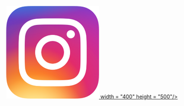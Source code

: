 <!DOCTYPE html>
<html lang="en">
<head> 
<meta charset="UTF-8">
<meta name="viewport" content="width=device-width, initial-scale=1.0">
<title>Clickable Image with Instagram Logo</title>
<style>
    .container {
        position: relative;
        width: 100%;
        max-width: 500px; /* Adjust as needed */
    }
    .image {
        width: 50%;
        height: auto;
    }
    .overlay {
        position: absolute;
        top: 0;
        bottom: 0;
        left: 0;
        right: 0;
        background-color: transparent;
        opacity: 0; 
        cursor: pointer;
    }
    .overlay:hover {
        opacity: 0.5; 
    }
    .instagram-logo {
        position: absolute;
        top: 50%;
        left: 50%;
        transform: translate(-50%, -50%);
        width: 50px; 
        height: auto;
        display: none; 
    }
    .overlay:hover .instagram-logo {
        display: block;
    }
</style>
</head>
<body>

<div class="container">
        <a href="https://www.instagram.com/umarylandigem/">
        <img class="image" src="Instagram_icon.png" alt="Instagram Icon">
            width = "400"
            height = "500"/>
        <div class="overlay">
        
            
        
</div>

</body>
</html>
